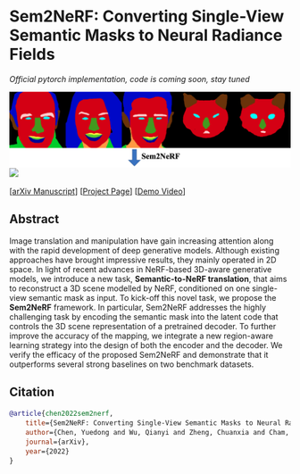 # Sem2NeRF: Converting Single-View Semantic Masks to Neural Radiance Fields

*Official pytorch implementation, code is coming soon, stay tuned*

<img src="docs/input.png" width="1024">
<img src="docs/output.gif" width="1024" style="margin-top: -6px">


[[arXiv Manuscript](https://arxiv.org/#)] 
[[Project Page](https://donydchen.github.io/sem2nerf/)] 
[[Demo Video](https://www.youtube.com/watch?v=cYr3Dz8N_9E)]



## Abstract
Image translation and manipulation have gain increasing attention along with the rapid development of deep generative models. Although existing approaches have brought impressive results, they mainly operated in 2D space. In light of recent advances in NeRF-based 3D-aware generative models, we introduce a new task, **Semantic-to-NeRF translation**, that aims to reconstruct a 3D scene modelled by NeRF, conditioned on one single-view semantic mask as input. To kick-off this novel task, we propose the **Sem2NeRF** framework. In particular, Sem2NeRF addresses the highly challenging task by encoding the semantic mask into the latent code that controls the 3D scene representation of a pretrained decoder. To further improve the accuracy of the mapping, we integrate a new region-aware learning strategy into the design of both the encoder and the decoder. We verify the efficacy of the proposed Sem2NeRF and demonstrate that it outperforms several strong baselines on two benchmark
datasets.

## Citation

```bibtex
@article{chen2022sem2nerf,
    title={Sem2NeRF: Converting Single-View Semantic Masks to Neural Radiance Fields},
    author={Chen, Yuedong and Wu, Qianyi and Zheng, Chuanxia and Cham, Tat-Jen and Cai, Jianfei},
    journal={arXiv},
    year={2022}
}
```


